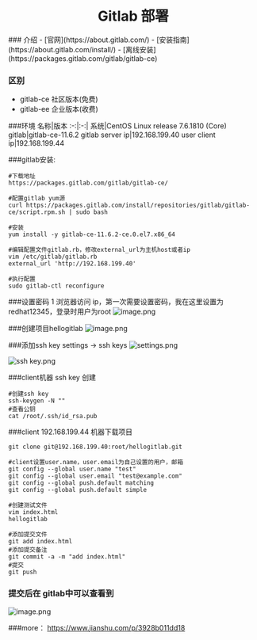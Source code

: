 <center><h1>Gitlab 部署</h1></center>
### 介绍
- [官网](https://about.gitlab.com/)
- [安装指南](https://about.gitlab.com/install/)
- [离线安装](https://packages.gitlab.com/gitlab/gitlab-ce)

### 区别

- gitlab-ce 社区版本(免费)
- gitlab-ee 企业版本(收费)

###环境
名称|版本
:-:|:-:|
系统|CentOS Linux release 7.6.1810 (Core) 
gitlab|gitlab-ce-11.6.2
gitlab server ip|192.168.199.40
user client ip|192.168.199.44

###gitlab安装:
```
#下载地址
https://packages.gitlab.com/gitlab/gitlab-ce/

#配置gitlab yum源
curl https://packages.gitlab.com/install/repositories/gitlab/gitlab-ce/script.rpm.sh | sudo bash

#安装
yum install -y gitlab-ce-11.6.2-ce.0.el7.x86_64

#编辑配置文件gitlab.rb，修改external_url为主机host或者ip
vim /etc/gitlab/gitlab.rb
external_url 'http://192.168.199.40'

#执行配置
sudo gitlab-ctl reconfigure

```
###设置密码
1 浏览器访问 ip，第一次需要设置密码，我在这里设置为redhat12345，登录时用户为root
![image.png](https://upload-images.jianshu.io/upload_images/7062380-d1b3c53521d96a62.png?imageMogr2/auto-orient/strip%7CimageView2/2/w/720)

###创建项目hellogitlab
![image.png](https://upload-images.jianshu.io/upload_images/7062380-77cd1439c1a973fd.png?imageMogr2/auto-orient/strip%7CimageView2/2/w/720)

###添加ssh key
settings -> ssh keys
![settings.png](https://upload-images.jianshu.io/upload_images/7062380-75735b059b5456e1.png?imageMogr2/auto-orient/strip%7CimageView2/2/w/720)

![ssh key.png](https://upload-images.jianshu.io/upload_images/7062380-bce9160f1cb60087.png?imageMogr2/auto-orient/strip%7CimageView2/2/w/720)


###client机器 ssh key 创建
```
#创建ssh key
ssh-keygen -N ""
#查看公钥
cat /root/.ssh/id_rsa.pub

```

###client 192.168.199.44 机器下载项目
```
git clone git@192.168.199.40:root/hellogitlab.git

#client设置user.name，user.email为自己设置的用户，邮箱
git config --global user.name "test"
git config --global user.email "test@example.com"
git config --global push.default matching
git config --global push.default simple

#创建测试文件
vim index.html
hellogitlab

#添加提交文件
git add index.html
#添加提交备注
git commit -a -m "add index.html"
#提交
git push

```
### 提交后在 gitlab中可以查看到
![image.png](https://upload-images.jianshu.io/upload_images/7062380-e44d9c2ab41ebbdb.png?imageMogr2/auto-orient/strip%7CimageView2/2/w/720)

###more：
https://www.jianshu.com/p/3928b011dd18  